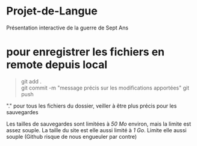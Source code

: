 # Projet-de-Langue
Présentation interactive de la guerre de Sept Ans

# pour enregistrer les fichiers en remote depuis local 

> git add .                                                             
> git commit -m "message précis sur les modifications apportées"
> git push

"." pour tous les fichiers du dossier, veiller à être plus précis pour les sauvegardes

Les tailles de sauvegardes sont limitées à _*50 Mo*_ environ, mais la limite est assez souple. La taille du site est elle aussi limité à _*1 Go*_. Limite elle aussi souple (Github risque de nous engueuler par contre)

